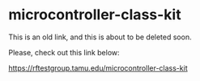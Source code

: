 # microcontroller-class-kit
This is an old link, and this is about to be deleted soon.

Please, check out this link below:

https://rftestgroup.tamu.edu/microcontroller-class-kit
